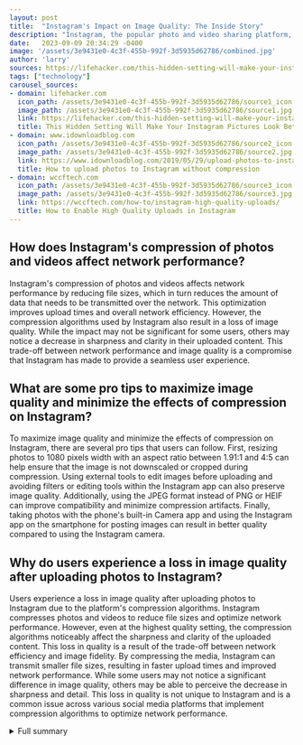 ```yaml
---
layout: post
title:  "Instagram's Impact on Image Quality: The Inside Story"
description: "Instagram, the popular photo and video sharing platform, is widely used to capture and share priceless moments. However, there's a lesser-known aspect of Instagram that impacts the quality of uploaded photos and videos - compression. In this article, we will delve into the details of Instagram's compression algorithms and provide tips to help users maximize image quality."
date:   2023-09-09 20:34:29 -0400
image: '/assets/3e9431e0-4c3f-455b-992f-3d5935d62786/combined.jpg'
author: 'larry'
sources: https://lifehacker.com/this-hidden-setting-will-make-your-instagram-pictures-l-1850814073 https://www.idownloadblog.com/2019/05/29/upload-photos-to-instagram-without-compression/ https://wccftech.com/how-to/instagram-high-quality-uploads/ https://forum.fizz.ca/en/discussion/2640824/how-to-bypass-low-quality-images-in-mms-using-stock-google-messages-app-by-force-enabling-rcs https://nypost.com/2021/11/02/this-instagram-hack-instantly-makes-every-upload-look-better/ https://fstoppers.com/education/best-export-settings-photos-facebook-and-instagram-532621
tags: ["technology"]
carousel_sources:
- domain: lifehacker.com
  icon_path: /assets/3e9431e0-4c3f-455b-992f-3d5935d62786/source1_icon.jpg
  image_path: /assets/3e9431e0-4c3f-455b-992f-3d5935d62786/source1.jpg
  link: https://lifehacker.com/this-hidden-setting-will-make-your-instagram-pictures-l-1850814073
  title: This Hidden Setting Will Make Your Instagram Pictures Look Better
- domain: www.idownloadblog.com
  icon_path: /assets/3e9431e0-4c3f-455b-992f-3d5935d62786/source2_icon.jpg
  image_path: /assets/3e9431e0-4c3f-455b-992f-3d5935d62786/source2.jpg
  link: https://www.idownloadblog.com/2019/05/29/upload-photos-to-instagram-without-compression/
  title: How to upload photos to Instagram without compression
- domain: wccftech.com
  icon_path: /assets/3e9431e0-4c3f-455b-992f-3d5935d62786/source3_icon.jpg
  image_path: /assets/3e9431e0-4c3f-455b-992f-3d5935d62786/source3.jpg
  link: https://wccftech.com/how-to/instagram-high-quality-uploads/
  title: How to Enable High Quality Uploads in Instagram
---
```


## How does Instagram's compression of photos and videos affect network performance?
Instagram's compression of photos and videos affects network performance by reducing file sizes, which in turn reduces the amount of data that needs to be transmitted over the network. This optimization improves upload times and overall network efficiency. However, the compression algorithms used by Instagram also result in a loss of image quality. While the impact may not be significant for some users, others may notice a decrease in sharpness and clarity in their uploaded content. This trade-off between network performance and image quality is a compromise that Instagram has made to provide a seamless user experience.

## What are some pro tips to maximize image quality and minimize the effects of compression on Instagram?
To maximize image quality and minimize the effects of compression on Instagram, there are several pro tips that users can follow. First, resizing photos to 1080 pixels width with an aspect ratio between 1.91:1 and 4:5 can help ensure that the image is not downscaled or cropped during compression. Using external tools to edit images before uploading and avoiding filters or editing tools within the Instagram app can also preserve image quality. Additionally, using the JPEG format instead of PNG or HEIF can improve compatibility and minimize compression artifacts. Finally, taking photos with the phone's built-in Camera app and using the Instagram app on the smartphone for posting images can result in better quality compared to using the Instagram camera.

## Why do users experience a loss in image quality after uploading photos to Instagram?
Users experience a loss in image quality after uploading photos to Instagram due to the platform's compression algorithms. Instagram compresses photos and videos to reduce file sizes and optimize network performance. However, even at the highest quality setting, the compression algorithms noticeably affect the sharpness and clarity of the uploaded content. This loss in quality is a result of the trade-off between network efficiency and image fidelity. By compressing the media, Instagram can transmit smaller file sizes, resulting in faster upload times and improved network performance. While some users may not notice a significant difference in image quality, others may be able to perceive the decrease in sharpness and detail. This loss in quality is not unique to Instagram and is a common issue across various social media platforms that implement compression algorithms to optimize network performance.


<details>
        <summary>Full summary</summary>
<h2>The Compression Conundrum</h2>
<p>Instagram compresses photos and videos uploaded to the platform, which reduces file sizes and optimizes network performance. However, this compression comes at the expense of image quality. Even at the highest quality setting, Instagram's compression algorithms noticeably affect the sharpness and clarity of the uploaded content.</p>
<h2>Understanding the Settings</h2>
<p>To understand why Instagram compresses media, let's familiarize ourselves with the platform's settings. By default, Instagram's compression setting is disabled, allowing photos and videos to be uploaded without any quality loss. However, this means that larger file sizes are transmitted over the network, resulting in potentially longer upload times.</p>
<h2>Optimal Image Uploads</h2>
<p>To avoid Instagram's compression, users can enable the compression setting in the app. This allows Instagram to adjust photos and videos based on network quality, optimizing them for quick upload times. However, enabling this setting does come at the expense of image quality. For those seeking the highest quality uploads, it is recommended to enable the setting that uploads photos and videos at the highest possible quality.</p>
<h2>The Technicalities</h2>
<p>Going deeper into the technical aspects of Instagram's compression, we discover that the platform has specific requirements for images to avoid processing. Instagram photos are downscaled to fit 1080 pixels horizontally, and anything beyond this limit is sized down. Moreover, the aspect ratio of the image plays a crucial role in determining whether compression occurs. Photos with unsupported aspect ratios are cropped to fit a supported ratio, which further impacts the composition of the image.</p>
<h2>Pro Tips for Maximizing Quality</h2>
<p>To mitigate the effects of compression, Instagram users can follow these pro tips:</p>
<ol>
<li>Resize photos to 1080 pixels width with an aspect ratio between 1.91:1 and 4:5.</li>
<li>Use the Image Size app to accurately resize photos.</li>
<li>For landscape images, use a ratio of 1.91:1 (800 x 418).</li>
<li>For square images, use a ratio of 1:1 (1080 x 1080).</li>
<li>For portrait images, use a ratio of 4:5 (1080 x 1350).</li>
<li>Avoid using the Instagram camera to take pictures; use your phone's built-in Camera app.</li>
<li>Edit your images using external tools before uploading; avoid using filters or editing tools in the Instagram app.</li>
<li>Use the JPEG (JPG) format instead of PNG or HEIF for better compatibility.</li>
<li>Avoid adding music to image posts to minimize file size.</li>
<li>Use the Instagram app on your smartphone to post images for the best quality.</li>
</ol>
<h2>User Experiences</h2>
<p>Many Instagram users have reported a noticeable loss in image quality after uploading their photos. This issue extends beyond Instagram to other platforms, such as Facebook. Inconsistent recommendations for image settings on these platforms have left users confused and frustrated.</p>
<h2>Conclusion</h2>
<p>While Instagram's compression algorithms may impact image quality, users can take proactive steps to minimize the loss. By understanding the platform's settings and following recommended practices for image uploads, users can ensure their photos and videos retain as much quality as possible. So, the next time you capture a breathtaking moment, remember to optimize your photos before sharing them with the world on Instagram.</p>
</details>